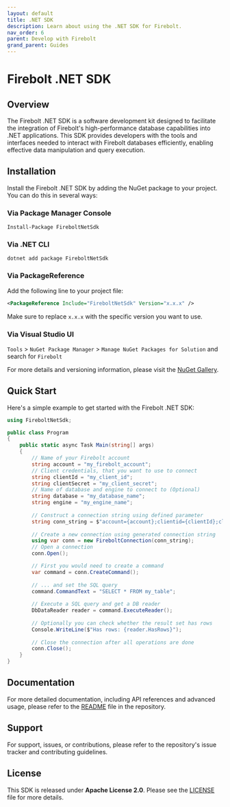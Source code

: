 ```yaml
---
layout: default
title: .NET SDK
description: Learn about using the .NET SDK for Firebolt.
nav_order: 6
parent: Develop with Firebolt
grand_parent: Guides
---
```


# Firebolt .NET SDK

## Overview
The Firebolt .NET SDK is a software development kit designed to facilitate the integration of Firebolt's high-performance database capabilities into .NET applications. This SDK provides developers with the tools and interfaces needed to interact with Firebolt databases efficiently, enabling effective data manipulation and query execution.

## Installation
Install the Firebolt .NET SDK by adding the NuGet package to your project. You can do this in several ways:

### Via Package Manager Console
```shell
Install-Package FireboltNetSdk
```

### Via .NET CLI
```shell
dotnet add package FireboltNetSdk
```

### Via PackageReference
Add the following line to your project file:
```xml
<PackageReference Include="FireboltNetSdk" Version="x.x.x" />
```
Make sure to replace `x.x.x` with the specific version you want to use.
### Via **Visual Studio UI**
`Tools` > `NuGet Package Manager` > `Manage NuGet Packages for Solution` and search for `Firebolt` 

For more details and versioning information, please visit the [NuGet Gallery](https://www.nuget.org/packages/FireboltNetSdk/).

## Quick Start
Here's a simple example to get started with the Firebolt .NET SDK:

```cs
using FireboltNetSdk;

public class Program
{
    public static async Task Main(string[] args)
    {
        // Name of your Firebolt account
        string account = "my_firebolt_account";
        // Client credentials, that you want to use to connect
        string clientId = "my_client_id";
        string clientSecret = "my_client_secret";
        // Name of database and engine to connect to (Optional)
        string database = "my_database_name";
        string engine = "my_engine_name";
        
        // Construct a connection string using defined parameter
        string conn_string = $"account={account};clientid={clientId};clientsecret={clientSecret};database={database};engine={engine}";
        
        // Create a new connection using generated connection string
        using var conn = new FireboltConnection(conn_string);
        // Open a connection
        conn.Open();

        // First you would need to create a command
        var command = conn.CreateCommand();
        
        // ... and set the SQL query
        command.CommandText = "SELECT * FROM my_table";
        
        // Execute a SQL query and get a DB reader
        DbDataReader reader = command.ExecuteReader();
        
        // Optionally you can check whether the result set has rows
        Console.WriteLine($"Has rows: {reader.HasRows}");
        
        // Close the connection after all operations are done
        conn.Close();
    }
}
```

## Documentation
For more detailed documentation, including API references and advanced usage, please refer to the [README](https://github.com/firebolt-db/firebolt-net-sdk/blob/main/README.md) file in the repository.

## Support
For support, issues, or contributions, please refer to the repository's issue tracker and contributing guidelines.

## License
This SDK is released under **Apache License 2.0**. Please see the [LICENSE](https://github.com/firebolt-db/firebolt-net-sdk/blob/main/LICENSE) file for more details.